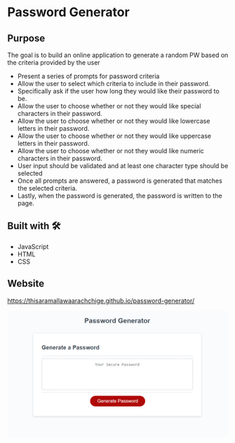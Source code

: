 # Password Generator

## Purpose

The goal is to build an online application to generate a random PW based on the criteria provided by the user

- Present a series of prompts for password criteria
- Allow the user to select which criteria to include in their password.
- Specifically ask if the user how long they would like their password to be.
- Allow the user to choose whether or not they would like special characters in their password.
- Allow the user to choose whether or not they would like lowercase letters in their password.
- Allow the user to choose whether or not they would like uppercase letters in their password.
- Allow the user to choose whether or not they would like numeric characters in their password.
- User input should be validated and at least one character type should be selected
- Once all prompts are answered, a password is generated that matches the selected criteria.
- Lastly, when the password is generated, the password is written to the page.

## Built with 🛠️

* JavaScript
* HTML
* CSS

## Website

https://thisaramallawaarachchige.github.io/password-generator/

<img src="assets\website-screenshot.png" alt="Picture of the website's landing page"/>